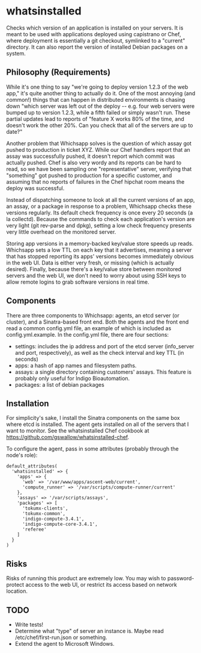 # whatsinstalled

Checks which version of an application is installed on your servers.
It is meant to be used with applications deployed using capistrano or Chef, where deployment is essentially a git 
checkout, symlinked to a "current" directory.  It can also report the version of installed Debian packages on a system.

## Philosophy (Requirements)

While it's one thing to say "we're going to deploy version 1.2.3 of the web app," it's quite another thing to actually do it.
One of the most annoying (and common!) things that can happen in distributed environments is chasing down "which server was left out of the
deploy -- e.g. four web servers were bumped up to version 1.2.3, while a fifth failed or simply wasn't run.  These partial
updates lead to reports of "feature X works 80% of the time, and doesn't work the other 20%.  Can you check that all of the
servers are up to date?"

Another problem that Whichsapp solves is the question of which assay got pushed to production in ticket XYZ.  While our Chef handlers
report that an assay was successfully pushed, it doesn't report which commit was actually pushed.  Chef is also very wordy and its
reports can be hard to read, so we have been sampling one "representative" server, verifying that "something" got pushed to production for
a specific customer, and assuming that no reports of failures in the Chef hipchat room means the deploy was successful.

Instead of dispatching someone to look at all the current versions of an app, an assay, or a package in response to a problem,
Whichsapp checks these versions regularly.  Its default check frequency is once every 20 seconds (a la collectd).  Because the
commands to check each application's version are very light (git rev-parse and dpkg), setting a low check frequency presents very 
little overhead on the monitored server.

Storing app versions in a memory-backed key/value store speeds up reads.  Whichsapp sets a low TTL on each key that it advertises,
meaning a server that has stopped reporting its apps' versions becomes immediately obvious in the web UI.  Data is either very fresh, or
missing (which is actually desired).  Finally, because there's a key/value store between monitored servers and the web UI, we don't 
need to worry about using SSH keys to allow remote logins to grab software versions in real time.

## Components

There are three components to Whichsapp: agents, an etcd server (or cluster), and a Sinatra-based front end.  Both the agents
and the front end read a common config.yml file, an example of which is included as config.yml.example.  In the config.yml file, there
are four sections: 

- settings: includes the ip address and port of the etcd server (info\_server and port, respectively), as well as the check 
  interval and key TTL (in seconds)
- apps: a hash of app names and filesystem paths.
- assays: a single directory containing customers' assays.  This feature is probably only useful for Indigo Bioautomation.
- packages: a list of debian packages

## Installation

For simplicity's sake, I install the Sinatra components on the same box where etcd is installed.  The agent gets installed on all of
the servers that I want to monitor.  See the whatsinstalled Chef cookbook at https://github.com/gswallow/whatsinstalled-chef.

To configure the agent, pass in some attributes (probably through the node's role):

```
default_attributes(
  'whatsinstalled' => {
    'apps' => {
      'web' => '/var/www/apps/ascent-web/current',
      'compute_runner' => '/var/scripts/compute-runner/current'
    },
    'assays' => '/var/scripts/assays',
    'packages' => [
      'tokumx-clients',
      'tokumx-common',
      'indigo-compute-3.4.1',
      'indigo-compute-core-3.4.1',
      'referee'
    ]
  }
)
```
## Risks

Risks of running this product are extremely low.  You may wish to password-protect access to the web UI, or restrict its access based on
network location.

## TODO

- Write tests!
- Determine what "type" of server an instance is.  Maybe read /etc/chef/first-run.json or something.
- Extend the agent to Microsoft Windows.
